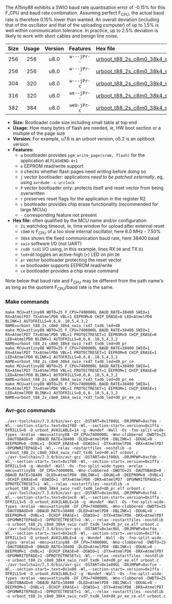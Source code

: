 The ATtiny88 exhibits a SWIO baud rate quantisation error of -0.15% for this F_CPU and baud rate combination. Assuming perfect F<sub>CPU</sub>, the actual baud rate is therefore 0.15% lower than wanted. An overall deviation (including that of the oscillator and that of the uploading computer) of up to 1.5% is well within communication tolerance. In practice, up to 2.5% deviation is likely to work with short cables and benign line noise.

|Size|Usage|Version|Features|Hex file|
|:-:|:-:|:-:|:-:|:--|
|256|256|u8.0|`w---jPr--`|[urboot_t88_2s_c8m0_38k4_swio_rxd7_txd6_led+d0.hex](https://raw.githubusercontent.com/stefanrueger/urboot.hex/main/boards/mh-tiny/attiny88/watchdog_2_s/internal_oscillator_c-7.50%25/%2B8m000000_hz/%2B%2B38k4_baud/swio_rxd7_txd6/led%2Bd0/urboot_t88_2s_c8m0_38k4_swio_rxd7_txd6_led%2Bd0.hex)|
|256|256|u8.0|`w---jPr--`|[urboot_t88_2s_c8m0_38k4_swio_rxd7_txd6_led+d0_pr.hex](https://raw.githubusercontent.com/stefanrueger/urboot.hex/main/boards/mh-tiny/attiny88/watchdog_2_s/internal_oscillator_c-7.50%25/%2B8m000000_hz/%2B%2B38k4_baud/swio_rxd7_txd6/led%2Bd0/urboot_t88_2s_c8m0_38k4_swio_rxd7_txd6_led%2Bd0_pr.hex)|
|304|320|u8.0|`w---jPr-c`|[urboot_t88_2s_c8m0_38k4_swio_rxd7_txd6_led+d0_pr_ce.hex](https://raw.githubusercontent.com/stefanrueger/urboot.hex/main/boards/mh-tiny/attiny88/watchdog_2_s/internal_oscillator_c-7.50%25/%2B8m000000_hz/%2B%2B38k4_baud/swio_rxd7_txd6/led%2Bd0/urboot_t88_2s_c8m0_38k4_swio_rxd7_txd6_led%2Bd0_pr_ce.hex)|
|316|320|u8.0|`we--jPr--`|[urboot_t88_2s_c8m0_38k4_swio_rxd7_txd6_led+d0_pr_ee.hex](https://raw.githubusercontent.com/stefanrueger/urboot.hex/main/boards/mh-tiny/attiny88/watchdog_2_s/internal_oscillator_c-7.50%25/%2B8m000000_hz/%2B%2B38k4_baud/swio_rxd7_txd6/led%2Bd0/urboot_t88_2s_c8m0_38k4_swio_rxd7_txd6_led%2Bd0_pr_ee.hex)|
|382|384|u8.0|`weU-jPr-c`|[urboot_t88_2s_c8m0_38k4_swio_rxd7_txd6_led+d0_pr_ee_ce.hex](https://raw.githubusercontent.com/stefanrueger/urboot.hex/main/boards/mh-tiny/attiny88/watchdog_2_s/internal_oscillator_c-7.50%25/%2B8m000000_hz/%2B%2B38k4_baud/swio_rxd7_txd6/led%2Bd0/urboot_t88_2s_c8m0_38k4_swio_rxd7_txd6_led%2Bd0_pr_ee_ce.hex)|

- **Size:** Bootloader code size including small table at top end
- **Usage:** How many bytes of flash are needed, ie, HW boot section or a multiple of the page size
- **Version:** For example, u7.6 is an urboot version, o5.2 is an optiboot version
- **Features:**
  + `w` bootloader provides `pgm_write_page(sram, flash)` for the application at `FLASHEND-4+1`
  + `e` EEPROM read/write support
  + `U` checks whether flash pages need writing before doing so
  + `j` vector bootloader: applications *need to be patched externally*, eg, using `avrdude -c urclock`
  + `P` vector bootloader only: protects itself and reset vector from being overwritten
  + `r` preserves reset flags for the application in the register R2
  + `c` bootloader provides chip erase functionality (recommended for large MCUs)
  + `-` corresponding feature not present
- **Hex file:** often qualified by the MCU name and/or configuration
  + `2s` watchdog timeout, ie, time window for upload after external reset
  + `c8m0` is F<sub>CPU</sub> of a too slow internal oscillator, here 8.0 MHz - 7.50%
  + `38k4` shows the fixed communication baud rate, here 38400 baud
  + `swio` software I/O (not UART)
  + `rxd0 txd1` I/O using, in this example, lines RX `D0` and TX `D1`
  + `led+d0` toggles an active-high (`+`) LED on pin `D0`
  + `pr` vector bootloader protecting the reset vector
  + `ee` bootloader supports EEPROM read/write
  + `ce` bootloader provides a chip erase command


Note below that baud rate and F<sub>CPU</sub> may be different from the path name's as long as the quotient F<sub>CPU</sub>/baud rate is the same.

### Make commands
```
make MCU=attiny88 WDTO=2S F_CPU=7400000L BAUD_RATE=38400 SWIO=1 RX=AtmelPD7 TX=AtmelPD6 VBL=1 EEPROM=0 CHIP_ERASE=0 LED=AtmelPD0 BLINK=1 AUTOFRILLS=0,6,8..10,5,4,3,2 NAME=urboot_t88_2s_c8m0_38k4_swio_rxd7_txd6_led+d0
make MCU=attiny88 WDTO=2S F_CPU=7400000L BAUD_RATE=38400 SWIO=1 RX=AtmelPD7 TX=AtmelPD6 VBL=1 PROTECTRESET=1 EEPROM=0 CHIP_ERASE=0 LED=AtmelPD0 BLINK=1 AUTOFRILLS=0,6,8..10,5,4,3,2 NAME=urboot_t88_2s_c8m0_38k4_swio_rxd7_txd6_led+d0_pr
make MCU=attiny88 WDTO=2S F_CPU=7400000L BAUD_RATE=38400 SWIO=1 RX=AtmelPD7 TX=AtmelPD6 VBL=1 PROTECTRESET=1 EEPROM=0 CHIP_ERASE=1 LED=AtmelPD0 BLINK=1 AUTOFRILLS=0,6,8..10,5,4,3,2 NAME=urboot_t88_2s_c8m0_38k4_swio_rxd7_txd6_led+d0_pr_ce
make MCU=attiny88 WDTO=2S F_CPU=7400000L BAUD_RATE=38400 SWIO=1 RX=AtmelPD7 TX=AtmelPD6 VBL=1 PROTECTRESET=1 EEPROM=1 CHIP_ERASE=0 LED=AtmelPD0 BLINK=1 AUTOFRILLS=0,6,8..10,5,4,3,2 NAME=urboot_t88_2s_c8m0_38k4_swio_rxd7_txd6_led+d0_pr_ee
make MCU=attiny88 WDTO=2S F_CPU=7400000L BAUD_RATE=38400 SWIO=1 RX=AtmelPD7 TX=AtmelPD6 VBL=1 PROTECTRESET=1 EEPROM=1 CHIP_ERASE=1 LED=AtmelPD0 BLINK=1 AUTOFRILLS=0,6,8..10,5,4,3,2 NAME=urboot_t88_2s_c8m0_38k4_swio_rxd7_txd6_led+d0_pr_ee_ce
```

### Avr-gcc commands
```
./avr-toolchain/7.3.0/bin/avr-gcc -DSTART=0x1f00UL -DRJMPWP=0xcfde -Wl,--section-start=.text=0x1f00 -Wl,--section-start=.version=0x1ffa -DFRILLS=0 -D_urboot_AVAILABLE=14 -g -Wundef -Wall -Os -fno-split-wide-types -mrelax -mmcu=attiny88 -DF_CPU=7400000L -Wno-clobbered -DWDTO=2S -DAUTOBAUD=0 -DBAUD_RATE=38400 -DLED=AtmelPD0 -DBLINK=1 -DDUAL=0 -DEEPROM=0 -DVBL=1 -DCHIP_ERASE=0 -DSWIO=1 -DTX=AtmelPD6 -DRX=AtmelPD7 -DPGMWRITEPAGE=1 -Wl,--relax -nostartfiles -nostdlib -o urboot_t88_2s_c8m0_38k4_swio_rxd7_txd6_led+d0.elf urboot.c
./avr-toolchain/7.3.0/bin/avr-gcc -DSTART=0x1f00UL -DRJMPWP=0xcfde -Wl,--section-start=.text=0x1f00 -Wl,--section-start=.version=0x1ffa -DFRILLS=0 -g -Wundef -Wall -Os -fno-split-wide-types -mrelax -mmcu=attiny88 -DF_CPU=7400000L -Wno-clobbered -DWDTO=2S -DAUTOBAUD=0 -DBAUD_RATE=38400 -DLED=AtmelPD0 -DBLINK=1 -DDUAL=0 -DEEPROM=0 -DVBL=1 -DCHIP_ERASE=0 -DSWIO=1 -DTX=AtmelPD6 -DRX=AtmelPD7 -DPGMWRITEPAGE=1 -DPROTECTRESET=1 -Wl,--relax -nostartfiles -nostdlib -o urboot_t88_2s_c8m0_38k4_swio_rxd7_txd6_led+d0_pr.elf urboot.c
./avr-toolchain/7.3.0/bin/avr-gcc -DSTART=0x1ec0UL -DRJMPWP=0xcfd4 -Wl,--section-start=.text=0x1ec0 -Wl,--section-start=.version=0x1ffa -DFRILLS=5 -D_urboot_AVAILABLE=16 -g -Wundef -Wall -Os -fno-split-wide-types -mrelax -mmcu=attiny88 -DF_CPU=7400000L -Wno-clobbered -DWDTO=2S -DAUTOBAUD=0 -DBAUD_RATE=38400 -DLED=AtmelPD0 -DBLINK=1 -DDUAL=0 -DEEPROM=0 -DVBL=1 -DCHIP_ERASE=1 -DSWIO=1 -DTX=AtmelPD6 -DRX=AtmelPD7 -DPGMWRITEPAGE=1 -DPROTECTRESET=1 -Wl,--relax -nostartfiles -nostdlib -o urboot_t88_2s_c8m0_38k4_swio_rxd7_txd6_led+d0_pr_ce.elf urboot.c
./avr-toolchain/7.3.0/bin/avr-gcc -DSTART=0x1ec0UL -DRJMPWP=0xcfda -Wl,--section-start=.text=0x1ec0 -Wl,--section-start=.version=0x1ffa -DFRILLS=3 -D_urboot_AVAILABLE=4 -g -Wundef -Wall -Os -fno-split-wide-types -mrelax -mmcu=attiny88 -DF_CPU=7400000L -Wno-clobbered -DWDTO=2S -DAUTOBAUD=0 -DBAUD_RATE=38400 -DLED=AtmelPD0 -DBLINK=1 -DDUAL=0 -DEEPROM=1 -DVBL=1 -DCHIP_ERASE=0 -DSWIO=1 -DTX=AtmelPD6 -DRX=AtmelPD7 -DPGMWRITEPAGE=1 -DPROTECTRESET=1 -Wl,--relax -nostartfiles -nostdlib -o urboot_t88_2s_c8m0_38k4_swio_rxd7_txd6_led+d0_pr_ee.elf urboot.c
./avr-toolchain/7.3.0/bin/avr-gcc -DSTART=0x1e80UL -DRJMPWP=0xcfce -Wl,--section-start=.text=0x1e80 -Wl,--section-start=.version=0x1ffa -DFRILLS=6 -D_urboot_AVAILABLE=2 -g -Wundef -Wall -Os -fno-split-wide-types -mrelax -mmcu=attiny88 -DF_CPU=7400000L -Wno-clobbered -DWDTO=2S -DAUTOBAUD=0 -DBAUD_RATE=38400 -DLED=AtmelPD0 -DBLINK=1 -DDUAL=0 -DEEPROM=1 -DVBL=1 -DCHIP_ERASE=1 -DSWIO=1 -DTX=AtmelPD6 -DRX=AtmelPD7 -DPGMWRITEPAGE=1 -DPROTECTRESET=1 -Wl,--relax -nostartfiles -nostdlib -o urboot_t88_2s_c8m0_38k4_swio_rxd7_txd6_led+d0_pr_ee_ce.elf urboot.c
```

